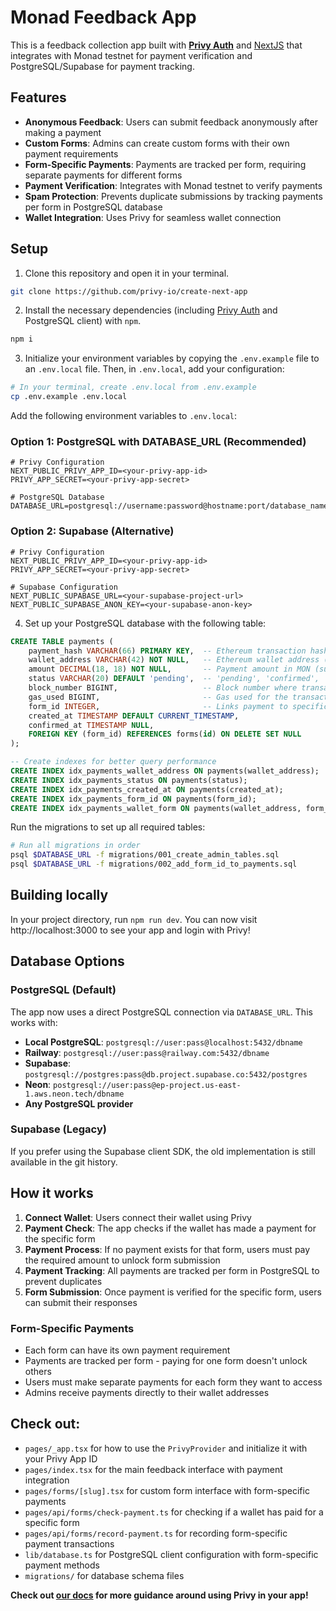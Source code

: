 # Monad Feedback App

This is a feedback collection app built with [**Privy Auth**](https://www.privy.io/) and [NextJS](https://nextjs.org/) that integrates with Monad testnet for payment verification and PostgreSQL/Supabase for payment tracking.

## Features

- **Anonymous Feedback**: Users can submit feedback anonymously after making a payment
- **Custom Forms**: Admins can create custom forms with their own payment requirements
- **Form-Specific Payments**: Payments are tracked per form, requiring separate payments for different forms
- **Payment Verification**: Integrates with Monad testnet to verify payments
- **Spam Protection**: Prevents duplicate submissions by tracking payments per form in PostgreSQL database
- **Wallet Integration**: Uses Privy for seamless wallet connection

## Setup

1. Clone this repository and open it in your terminal. 
```sh
git clone https://github.com/privy-io/create-next-app
```

2. Install the necessary dependencies (including [Privy Auth](https://www.npmjs.com/package/@privy-io/react-auth) and PostgreSQL client) with `npm`.
```sh
npm i 
```

3. Initialize your environment variables by copying the `.env.example` file to an `.env.local` file. Then, in `.env.local`, add your configuration:

```sh
# In your terminal, create .env.local from .env.example
cp .env.example .env.local
```

Add the following environment variables to `.env.local`:

### Option 1: PostgreSQL with DATABASE_URL (Recommended)

```env
# Privy Configuration
NEXT_PUBLIC_PRIVY_APP_ID=<your-privy-app-id>
PRIVY_APP_SECRET=<your-privy-app-secret>

# PostgreSQL Database
DATABASE_URL=postgresql://username:password@hostname:port/database_name
```

### Option 2: Supabase (Alternative)

```env
# Privy Configuration
NEXT_PUBLIC_PRIVY_APP_ID=<your-privy-app-id>
PRIVY_APP_SECRET=<your-privy-app-secret>

# Supabase Configuration
NEXT_PUBLIC_SUPABASE_URL=<your-supabase-project-url>
NEXT_PUBLIC_SUPABASE_ANON_KEY=<your-supabase-anon-key>
```

4. Set up your PostgreSQL database with the following table:

```sql
CREATE TABLE payments (
    payment_hash VARCHAR(66) PRIMARY KEY,  -- Ethereum transaction hash (0x + 64 chars)
    wallet_address VARCHAR(42) NOT NULL,   -- Ethereum wallet address (0x + 40 chars)
    amount DECIMAL(18, 18) NOT NULL,       -- Payment amount in MON (supports up to 18 decimals)
    status VARCHAR(20) DEFAULT 'pending',  -- 'pending', 'confirmed', 'failed'
    block_number BIGINT,                   -- Block number where transaction was confirmed
    gas_used BIGINT,                       -- Gas used for the transaction
    form_id INTEGER,                       -- Links payment to specific form (NULL for general payments)
    created_at TIMESTAMP DEFAULT CURRENT_TIMESTAMP,
    confirmed_at TIMESTAMP NULL,
    FOREIGN KEY (form_id) REFERENCES forms(id) ON DELETE SET NULL
);

-- Create indexes for better query performance
CREATE INDEX idx_payments_wallet_address ON payments(wallet_address);
CREATE INDEX idx_payments_status ON payments(status);
CREATE INDEX idx_payments_created_at ON payments(created_at);
CREATE INDEX idx_payments_form_id ON payments(form_id);
CREATE INDEX idx_payments_wallet_form ON payments(wallet_address, form_id);
```

Run the migrations to set up all required tables:
```bash
# Run all migrations in order
psql $DATABASE_URL -f migrations/001_create_admin_tables.sql
psql $DATABASE_URL -f migrations/002_add_form_id_to_payments.sql
```

## Building locally

In your project directory, run `npm run dev`. You can now visit http://localhost:3000 to see your app and login with Privy!

## Database Options

### PostgreSQL (Default)
The app now uses a direct PostgreSQL connection via `DATABASE_URL`. This works with:
- **Local PostgreSQL**: `postgresql://user:pass@localhost:5432/dbname`
- **Railway**: `postgresql://user:pass@railway.com:5432/dbname`
- **Supabase**: `postgresql://postgres:pass@db.project.supabase.co:5432/postgres`
- **Neon**: `postgresql://user:pass@ep-project.us-east-1.aws.neon.tech/dbname`
- **Any PostgreSQL provider**

### Supabase (Legacy)
If you prefer using the Supabase client SDK, the old implementation is still available in the git history.

## How it works

1. **Connect Wallet**: Users connect their wallet using Privy
2. **Payment Check**: The app checks if the wallet has made a payment for the specific form
3. **Payment Process**: If no payment exists for that form, users must pay the required amount to unlock form submission
4. **Payment Tracking**: All payments are tracked per form in PostgreSQL to prevent duplicates
5. **Form Submission**: Once payment is verified for the specific form, users can submit their responses

### Form-Specific Payments
- Each form can have its own payment requirement
- Payments are tracked per form - paying for one form doesn't unlock others
- Users must make separate payments for each form they want to access
- Admins receive payments directly to their wallet addresses

## Check out:
- `pages/_app.tsx` for how to use the `PrivyProvider` and initialize it with your Privy App ID
- `pages/index.tsx` for the main feedback interface with payment integration
- `pages/forms/[slug].tsx` for custom form interface with form-specific payments
- `pages/api/forms/check-payment.ts` for checking if a wallet has paid for a specific form
- `pages/api/forms/record-payment.ts` for recording form-specific payment transactions
- `lib/database.ts` for PostgreSQL client configuration with form-specific payment methods
- `migrations/` for database schema files

**Check out [our docs](https://docs.privy.io/) for more guidance around using Privy in your app!**
